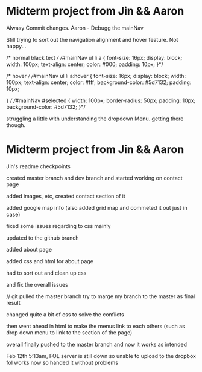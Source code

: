 
# Midterm project from Jin && Aaron 

Alwasy Commit changes.
Aaron - Debugg the mainNav



Still trying to sort out the navigation alignment and hover feature. Not happy... 

 /* normal black text */
/*#mainNav ul li a
{
	font-size: 16px;
	display: block;
	width: 100px;
	text-align: center;
	color: #000;
	padding: 10px;
}*/

/* hover */
/*#mainNav ul li a:hover
{
	font-size: 16px;
	display: block;
	width: 100px;
	text-align: center;
	color: #fff;
	background-color: #5d7132;
	padding: 10px;

}
*/
/*#mainNav #selected
{
	width: 100px;
	border-radius: 50px;
	padding: 10px;
	background-color: #5d7132;
}*/

struggling a little with understanding the dropdown Menu. getting there though.

# Midterm project from Jin && Aaron

Jin's readme checkpoints 

created master branch and dev branch and started working on contact page 

added images, etc, created contact section of it 

added google map info (also added grid map and commeted it out just in case)

fixed some issues regarding to css mainly 

updated to the github branch

added about page 

added css and html for about page 

had to sort out and clean up css 

and fix the overall issues 

//
git pulled the master branch try to marge my branch to the master as final result

changed quite a bit of css to solve the conflicts

then went ahead in html to make the menus link to each others (such as drop down menu to link to the section of the page)

overall finally pushed to the master branch and now it works as intended 

Feb 12th 5:13am, FOL server is still down so unable to upload to the dropbox 
fol works now so handed it without problems
